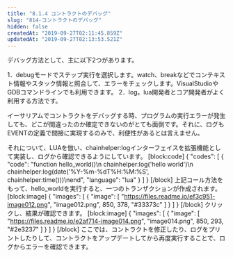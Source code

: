 ```yaml
---
title: "8.1.4 コントラクトのデバッグ"
slug: "814-コントラクトのデバッグ"
hidden: false
createdAt: "2019-09-27T02:11:45.859Z"
updatedAt: "2019-09-27T02:13:53.521Z"
---
```

デバッグ方法として、主に以下2つがあります。

1．debugモードでステップ実行を選択します。watch、breakなどでコンテキスト情報やスタック情報と照合して、エラーをチェックします。VisualStudioやGDBコマンドラインでも利用できます。
2．log。lua開発者とコア開発者がよく利用する方法です。

イーサリアムでコントラクトをデバッグする時、プログラムの実行エラーが発生しても、どこが間違ったのか確定できないのがとても面倒です。それに、ログもEVENTの定義で間接に実現するのみで、利便性があるとは言えません。

それについて、LUAを倣い、chainhelper:logインターフェイスを拡張機能として実装し、ログから確認できるようにしています。
[block:code]
{
  "codes": [
    {
      "code": "function hello_world()\n    chainhelper:log('hello world')\n    chainhelper:log(date('%Y-%m-%dT%H:%M:%S', chainhelper:time()))\nend",
      "language": "lua"
    }
  ]
}
[/block]
上記コール方法をもって、hello_worldを実行すると、一つのトランザクションが作成されます。
[block:image]
{
  "images": [
    {
      "image": [
        "https://files.readme.io/ef3c951-image012.png",
        "image012.png",
        850,
        378,
        "#33373c"
      ]
    }
  ]
}
[/block]
クリックし、結果が確認できます。
[block:image]
{
  "images": [
    {
      "image": [
        "https://files.readme.io/e2af714-image014.png",
        "image014.png",
        850,
        293,
        "#2e3237"
      ]
    }
  ]
}
[/block]
ここでは、コントラクトを修正したり、ログをプリントしたりして、コントラクトをアップデートしてから再度実行することで、ログからエラーを確認できます。